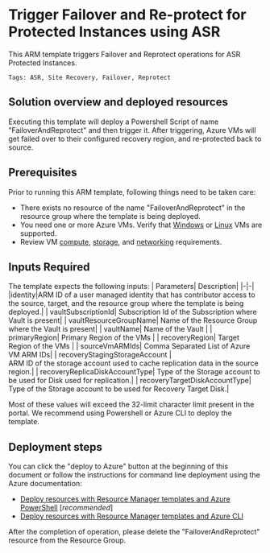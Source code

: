 # Trigger Failover and Re-protect for Protected Instances using ASR

This ARM template triggers Failover and Reprotect operations for ASR Protected Instances.

`Tags: ASR, Site Recovery, Failover, Reprotect`

## Solution overview and deployed resources

Executing this template will deploy a Powershell Script of name "FailoverAndReprotect" and then trigger it. After triggering, Azure VMs will get failed over to their configured recovery region, and re-protected back to source.

## Prerequisites

Prior to running this ARM template, following things need to be taken care:

- There exists no resource of the name "FailoverAndReprotect" in the resource group where the template is being deployed.
- You need one or more Azure VMs. Verify that [Windows](https://docs.microsoft.com/azure/site-recovery/azure-to-azure-support-matrix#windows) or [Linux](https://docs.microsoft.com/azure/site-recovery/azure-to-azure-support-matrix#replicated-machines---linux-file-systemguest-storage) VMs are supported.
- Review VM [compute](https://docs.microsoft.com/azure/site-recovery/azure-to-azure-support-matrix#replicated-machines---compute-settings), [storage](https://docs.microsoft.com/azure/site-recovery/azure-to-azure-support-matrix#replicated-machines---storage), and [networking](https://docs.microsoft.com/azure/site-recovery/azure-to-azure-support-matrix#replicated-machines---networking) requirements.

## Inputs Required

The template expects the following inputs:
| Parameters| Description|
|-|-|
|identity|ARM ID of a user managed identity that has contributor access to the source, target, and the resource group where the template is being deployed.|
| vaultSubscriptionId| Subscription Id of the Subscription where Vault is present|
| vaultResourceGroupName| Name of the Resource Group where the Vault is present|
| vaultName| Name of the Vault |
| primaryRegion| Primary Region of the VMs |
| recoveryRegion| Target Region of the VMs |
| sourceVmARMIds| Comma Separated List of Azure VM ARM IDs|
| recoveryStagingStorageAccount | ARM ID of the storage account used to cache replication data in the source region.|
| recoveryReplicaDiskAccountType| Type of the Storage account to be used for Disk used for replication.|
| recoveryTargetDiskAccountType| Type of the Storage account to be used for Recovery Target Disk.|

Most of these values will exceed the 32-limit character limit present in the portal. We recommend using Powershell or Azure CLI to deploy the template.

## Deployment steps

You can click the "deploy to Azure" button at the beginning of this document or follow the instructions for command line deployment using the Azure documentation:
- [Deploy resources with Resource Manager templates and Azure PowerShell](https://docs.microsoft.com/en-us/azure/azure-resource-manager/resource-group-template-deploy) [_recommended_]
- [Deploy resources with Resource Manager templates and Azure CLI](https://docs.microsoft.com/en-us/azure/azure-resource-manager/resource-group-template-deploy-cli)

After the completion of operation, please delete the "FailoverAndReprotect" resource from the Resource Group.